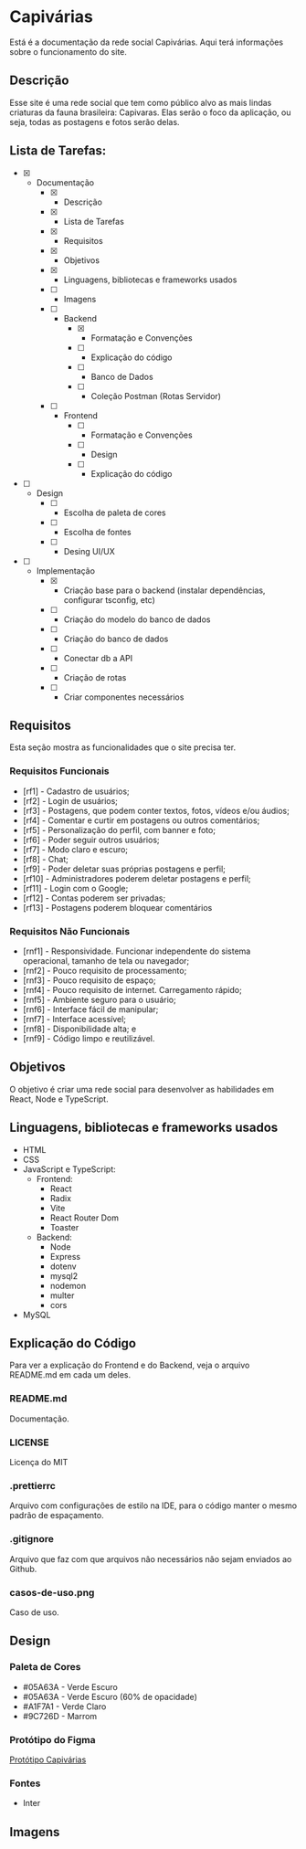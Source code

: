 # Capivárias

Está é a documentação da rede social Capivárias. Aqui terá informações sobre o funcionamento do site.

## Descrição

Esse site é uma rede social que tem como público alvo as mais lindas criaturas da fauna brasileira: Capivaras. Elas serão o foco da aplicação, ou seja, todas as postagens e fotos serão delas.

## Lista de Tarefas:
- [x] - Documentação
    - [x] - Descrição
    - [x] - Lista de Tarefas
    - [x] - Requisitos
    - [x] - Objetivos
    - [x] - Linguagens, bibliotecas e frameworks usados
    - [ ] - Imagens
    - [ ] - Backend
        - [x] - Formatação e Convenções
        - [ ] - Explicação do código
        - [ ] - Banco de Dados
        - [ ] - Coleção Postman (Rotas Servidor)
    - [ ] - Frontend
        - [ ] - Formatação e Convenções
        - [ ] - Design
        - [ ] - Explicação do código
- [ ] - Design
    - [ ] - Escolha de paleta de cores
    - [ ] - Escolha de fontes
    - [ ] - Desing UI/UX
- [ ] - Implementação
    - [x] - Criação base para o backend (instalar dependências, configurar tsconfig, etc)
    - [ ] - Criação do modelo do banco de dados
    - [ ] - Criação do banco de dados
    - [ ] - Conectar db a API
    - [ ] - Criação de rotas
    - [ ] - Criar componentes necessários

## Requisitos

Esta seção mostra as funcionalidades que o site precisa ter.

### Requisitos Funcionais

-   [rf1] - Cadastro de usuários;
-   [rf2] - Login de usuários;
-   [rf3] - Postagens, que podem conter textos, fotos, vídeos e/ou áudios;
-   [rf4] - Comentar e curtir em postagens ou outros comentários;
-   [rf5] - Personalização do perfil, com banner e foto;
-   [rf6] - Poder seguir outros usuários;
-   [rf7] - Modo claro e escuro;
-   [rf8] - Chat;
-   [rf9] - Poder deletar suas próprias postagens e perfil;
-   [rf10] - Administradores poderem deletar postagens e perfil;
-   [rf11] - Login com o Google;
-   [rf12] - Contas poderem ser privadas;
-   [rf13] - Postagens poderem bloquear comentários

### Requisitos Não Funcionais

-   [rnf1] - Responsividade. Funcionar independente do sistema operacional, tamanho de tela ou navegador;
-   [rnf2] - Pouco requisito de processamento;
-   [rnf3] - Pouco requisito de espaço;
-   [rnf4] - Pouco requisito de internet. Carregamento rápido;
-   [rnf5] - Ambiente seguro para o usuário;
-   [rnf6] - Interface fácil de manipular;
-   [rnf7] - Interface acessível;
-   [rnf8] - Disponibilidade alta; e
-   [rnf9] - Código limpo e reutilizável.

## Objetivos

O objetivo é criar uma rede social para desenvolver as habilidades em React, Node e TypeScript.

## Linguagens, bibliotecas e frameworks usados

-   HTML
-   CSS
-   JavaScript e TypeScript:
    -   Frontend:
        -   React
        -   Radix
        -   Vite
        -   React Router Dom
        -   Toaster
    -   Backend:
        -   Node
        -   Express
        -   dotenv
        -   mysql2
        -   nodemon
        -   multer
        -   cors
-   MySQL

## Explicação do Código

Para ver a explicação do Frontend e do Backend, veja o arquivo README.md em cada um deles.

### README.md

Documentação.

### LICENSE

Licença do MIT

### .prettierrc

Arquivo com configurações de estilo na IDE, para o código manter o mesmo padrão de espaçamento.

### .gitignore

Arquivo que faz com que arquivos não necessários não sejam enviados ao Github.

### casos-de-uso.png

Caso de uso.

## Design

### Paleta de Cores

*   #05A63A - Verde Escuro
*   #05A63A - Verde Escuro (60% de opacidade)
*   #A1F7A1 - Verde Claro
*   #9C726D - Marrom

### Protótipo do Figma

[Protótipo Capivárias](https://www.figma.com/design/zIXzGiK1hOajPYg1ZHgwvv/Capivarias?node-id=0-1&t=WYirm8OJps1h4PBQ-1)

### Fontes

*   Inter

## Imagens